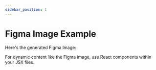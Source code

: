 ```yaml
---
sidebar_position: 1
---
```


# Figma Image Example

Here's the generated Figma Image:

<div>
  For dynamic content like the Figma image, use React components within your JSX files.
</div>
